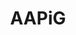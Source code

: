 ---
title: AAPiG
menu: main
weight: -100
banner:
  enabled: true
  message: "Explore Our Upcoming Events!"
  link: "/events/upcoming-events"
indexText: >-
  # Asian Americans and Pacific Islanders in Geosciences

  ![AAPIiG front image.](aapiig-website-front-page-4_2021.png)


  Asian Americans and Pacific Islanders in Geosciences (AAPIiG) is a grassroots, member-driven organization committed to building a community that supports AAPIs within geosciences.


  Learn more about **[our mission](https://www.aapigeosci.org/whoweare/ourmission/)**, **[our origin story](https://www.aapigeosci.org/whoweare/ourstory/)**, and **[how to get involved](https://www.aapigeosci.org/getinvolved/)** and **[support us](https://www.aapigeosci.org/supportus/)**.

---